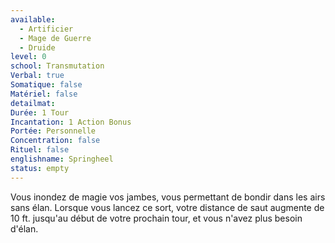 ```yaml
---
available:
  - Artificier
  - Mage de Guerre
  - Druide
level: 0
school: Transmutation
Verbal: true
Somatique: false
Matériel: false
detailmat:
Durée: 1 Tour
Incantation: 1 Action Bonus
Portée: Personnelle
Concentration: false
Rituel: false
englishname: Springheel
status: empty
---
```

Vous inondez de magie vos jambes, vous permettant de bondir dans les airs sans élan. Lorsque vous lancez ce sort, votre distance de saut augmente de 10 ft. jusqu'au début de votre prochain tour, et vous n'avez plus besoin d'élan.
